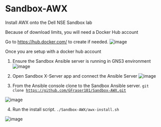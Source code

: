 # Sandbox-AWX
Install AWX onto the Dell NSE Sandbox lab

Because of download limits, you will need a Docker Hub account

Go to https://hub.docker.com/ to create if needed.
![image](https://user-images.githubusercontent.com/16183399/158133591-60b78b9b-9772-4c4d-9950-39dafa2ba16c.png)


Once you are setup with a docker hub account

1. Ensure the Sandbox Ansible server is running in GNS3 environment
![image](https://user-images.githubusercontent.com/16183399/158134021-12344cf3-e4bd-49d7-86e4-434210ed808e.png)


3. Open Sandbox X-Server app and connect the Ansible Server
![image](https://user-images.githubusercontent.com/16183399/158134334-029e5b46-8d04-4e74-88c4-9d8c29225731.png)


5. From the Ansible console clone to the Sandbox Ansible server. <code>git clone https://github.com/GFraser101/Sandbox-AWX.git</code>


![image](https://user-images.githubusercontent.com/16183399/158134574-b6dca161-35c7-4fa3-9b89-b0e999e94199.png)

4. Run the install script.   <code>./Sandbox-AWX/awx-install.sh</code>


![image](https://user-images.githubusercontent.com/16183399/158135048-0482604c-9e43-4e99-9574-b332ce4688c5.png)


